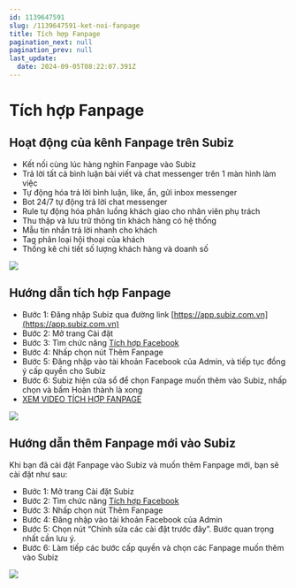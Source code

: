 ```yaml
---
id: 1139647591
slug: /1139647591-ket-noi-fanpage
title: Tích hợp Fanpage
pagination_next: null
pagination_prev: null
last_update:
  date: 2024-09-05T08:22:07.391Z
---
```


# Tích hợp Fanpage





## Hoạt động của kênh Fanpage trên Subiz




- Kết nối cùng lúc hàng nghìn Fanpage vào Subiz
- Trả lời tất cả bình luận bài viết và chat messenger trên 1 màn hình làm việc
- Tự động hóa trả lời bình luận, like, ẩn, gửi inbox messenger
- Bot 24/7 tự động trả lời chat messenger
- Rule tự động hóa phân luồng khách giao cho nhân viên phụ trách
- Thu thập và lưu trữ thông tin khách hàng có hệ thống
- Mẫu tin nhắn trả lời nhanh cho khách
- Tag phân loại hội thoại của khách
- Thống kê chi tiết số lượng khách hàng và doanh số




![](https://vcdn.subiz-cdn.com/file/fisgekksfjflthyfigwh_acpxkgumifuoofoosble/unnamed.png)

## Hướng dẫn tích hợp Fanpage 


- Bước 1: Đăng nhập Subiz qua đường link [https://app.subiz.com.vn](https://app.subiz.com.vn)
- Bước 2: Mở trang Cài đặt
- Bước 3: Tìm chức năng [Tích hợp Facebook](https://app.subiz.com.vn/settings/messenger)
- Bước 4: Nhấp chọn nút Thêm Fanpage
- Bước 5: Đăng nhập vào tài khoản Facebook của Admin, và tiếp tục đồng ý cấp quyền cho Subiz
- Bước 6: Subiz hiện cửa sổ để chọn Fanpage muốn thêm vào Subiz, nhấp chọn và bấm Hoàn thành là xong
- [XEM VIDEO TÍCH HỢP FANPAGE](https://www.youtube.com/watch?v=XkAFJFvsUbA)




![](https://vcdn.subiz-cdn.com/file/fisgekkskxgyhvoouhbm_acpxkgumifuoofoosble/unnamed.png)

## Hướng dẫn thêm Fanpage mới vào Subiz


Khi bạn đã cài đặt Fanpage vào Subiz và muốn thêm Fanpage mới, bạn sẽ cài đặt như sau:

- Bước 1: Mở trang Cài đặt Subiz
- Bước 2: Tìm chức năng [Tích hợp Facebook](https://app.subiz.com.vn/settings/messenger)
- Bước 3: Nhấp chọn nút Thêm Fanpage
- Bước 4: Đăng nhập vào tài khoản Facebook của Admin
- Bước 5: Chọn nút “Chỉnh sửa các cài đặt trước đây”. Bước quan trọng nhất cần lưu ý.
- Bước 6: Làm tiếp các bước cấp quyền và chọn các Fanpage muốn thêm vào Subiz




![](https://vcdn.subiz-cdn.com/file/fisgekksockxxpszhvag_acpxkgumifuoofoosble/unnamed.png)